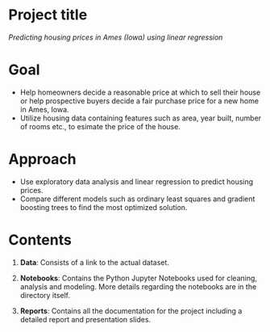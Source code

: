 # Project title

*Predicting housing prices in Ames (Iowa) using linear regression*

# Goal

- Help homeowners decide a reasonable price at which to sell their house or help prospective buyers decide a fair purchase price for a new home in Ames, Iowa.
- Utilize housing data containing features such as area, year built, number of rooms etc., to esimate the price of the house. 

# Approach 

- Use exploratory data analysis and linear regression to predict housing prices. 
- Compare different models such as ordinary least squares and gradient boosting trees to find the most optimized solution. 

# Contents

1. **Data**: Consists of a link to the actual dataset. 

2. **Notebooks**: Contains the Python Jupyter Notebooks used for cleaning, analysis and modeling. More details regarding the notebooks are in the directory itself.  

3. **Reports**: Contains all the documentation for the project including a detailed report and presentation slides. 
